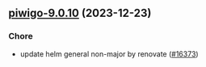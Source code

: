 

## [piwigo-9.0.10](https://github.com/truecharts/charts/compare/piwigo-9.0.9...piwigo-9.0.10) (2023-12-23)

### Chore

- update helm general non-major by renovate ([#16373](https://github.com/truecharts/charts/issues/16373))
  
  